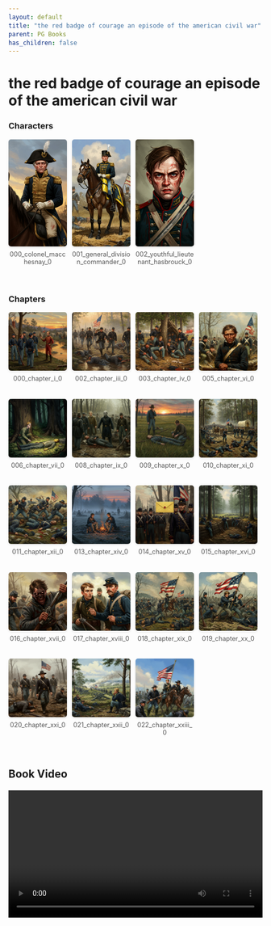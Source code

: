 ```yaml
---
layout: default
title: "the red badge of courage an episode of the american civil war"
parent: PG Books
has_children: false
---
```



<style>
.image-gallery {
  display: flex;
  flex-wrap: wrap;
  justify-content: space-between;
  margin-bottom: 20px;
}

.image-row {
  display: flex;
  justify-content: flex-start;
  width: 100%;
  margin-bottom: 20px;
}

.image-item {
  width: 23%;
  margin-right: 2%;
  text-align: center;
}

.image-item:last-child {
  margin-right: 0;
}

.image-item img {
  width: 100%;
  height: auto;
  object-fit: cover;
  border-radius: 5px;
  box-shadow: 0 2px 4px rgba(0,0,0,0.1);
}

.image-item p {
  margin-top: 5px;
  font-size: 0.9em;
  color: #555;
}

.video-container {
  margin: 20px 0;
}
</style>


# the red badge of courage an episode of the american civil war

<h3>Characters</h3>
<div class="image-gallery">
<div class="image-row">
  <div class="image-item">
    <img src="../../assets/pg_books_ai_generated_photos/the_red_badge_of_courage_an_episode_of_the_american_civil_war/characters/000_colonel_macchesnay_0.png" alt="000_colonel_macchesnay_0">
    <p>000_colonel_macchesnay_0</p>
  </div>
  <div class="image-item">
    <img src="../../assets/pg_books_ai_generated_photos/the_red_badge_of_courage_an_episode_of_the_american_civil_war/characters/001_general_division_commander_0.png" alt="001_general_division_commander_0">
    <p>001_general_division_commander_0</p>
  </div>
  <div class="image-item">
    <img src="../../assets/pg_books_ai_generated_photos/the_red_badge_of_courage_an_episode_of_the_american_civil_war/characters/002_youthful_lieutenant_hasbrouck_0.png" alt="002_youthful_lieutenant_hasbrouck_0">
    <p>002_youthful_lieutenant_hasbrouck_0</p>
  </div>
</div>
</div>

<h3>Chapters</h3>
<div class="image-gallery">
<div class="image-row">
  <div class="image-item">
    <img src="../../assets/pg_books_ai_generated_photos/the_red_badge_of_courage_an_episode_of_the_american_civil_war/chapters/000_chapter_i_0.png" alt="000_chapter_i_0">
    <p>000_chapter_i_0</p>
  </div>
  <div class="image-item">
    <img src="../../assets/pg_books_ai_generated_photos/the_red_badge_of_courage_an_episode_of_the_american_civil_war/chapters/002_chapter_iii_0.png" alt="002_chapter_iii_0">
    <p>002_chapter_iii_0</p>
  </div>
  <div class="image-item">
    <img src="../../assets/pg_books_ai_generated_photos/the_red_badge_of_courage_an_episode_of_the_american_civil_war/chapters/003_chapter_iv_0.png" alt="003_chapter_iv_0">
    <p>003_chapter_iv_0</p>
  </div>
  <div class="image-item">
    <img src="../../assets/pg_books_ai_generated_photos/the_red_badge_of_courage_an_episode_of_the_american_civil_war/chapters/005_chapter_vi_0.png" alt="005_chapter_vi_0">
    <p>005_chapter_vi_0</p>
  </div>
</div>
<div class="image-row">
  <div class="image-item">
    <img src="../../assets/pg_books_ai_generated_photos/the_red_badge_of_courage_an_episode_of_the_american_civil_war/chapters/006_chapter_vii_0.png" alt="006_chapter_vii_0">
    <p>006_chapter_vii_0</p>
  </div>
  <div class="image-item">
    <img src="../../assets/pg_books_ai_generated_photos/the_red_badge_of_courage_an_episode_of_the_american_civil_war/chapters/008_chapter_ix_0.png" alt="008_chapter_ix_0">
    <p>008_chapter_ix_0</p>
  </div>
  <div class="image-item">
    <img src="../../assets/pg_books_ai_generated_photos/the_red_badge_of_courage_an_episode_of_the_american_civil_war/chapters/009_chapter_x_0.png" alt="009_chapter_x_0">
    <p>009_chapter_x_0</p>
  </div>
  <div class="image-item">
    <img src="../../assets/pg_books_ai_generated_photos/the_red_badge_of_courage_an_episode_of_the_american_civil_war/chapters/010_chapter_xi_0.png" alt="010_chapter_xi_0">
    <p>010_chapter_xi_0</p>
  </div>
</div>
<div class="image-row">
  <div class="image-item">
    <img src="../../assets/pg_books_ai_generated_photos/the_red_badge_of_courage_an_episode_of_the_american_civil_war/chapters/011_chapter_xii_0.png" alt="011_chapter_xii_0">
    <p>011_chapter_xii_0</p>
  </div>
  <div class="image-item">
    <img src="../../assets/pg_books_ai_generated_photos/the_red_badge_of_courage_an_episode_of_the_american_civil_war/chapters/013_chapter_xiv_0.png" alt="013_chapter_xiv_0">
    <p>013_chapter_xiv_0</p>
  </div>
  <div class="image-item">
    <img src="../../assets/pg_books_ai_generated_photos/the_red_badge_of_courage_an_episode_of_the_american_civil_war/chapters/014_chapter_xv_0.png" alt="014_chapter_xv_0">
    <p>014_chapter_xv_0</p>
  </div>
  <div class="image-item">
    <img src="../../assets/pg_books_ai_generated_photos/the_red_badge_of_courage_an_episode_of_the_american_civil_war/chapters/015_chapter_xvi_0.png" alt="015_chapter_xvi_0">
    <p>015_chapter_xvi_0</p>
  </div>
</div>
<div class="image-row">
  <div class="image-item">
    <img src="../../assets/pg_books_ai_generated_photos/the_red_badge_of_courage_an_episode_of_the_american_civil_war/chapters/016_chapter_xvii_0.png" alt="016_chapter_xvii_0">
    <p>016_chapter_xvii_0</p>
  </div>
  <div class="image-item">
    <img src="../../assets/pg_books_ai_generated_photos/the_red_badge_of_courage_an_episode_of_the_american_civil_war/chapters/017_chapter_xviii_0.png" alt="017_chapter_xviii_0">
    <p>017_chapter_xviii_0</p>
  </div>
  <div class="image-item">
    <img src="../../assets/pg_books_ai_generated_photos/the_red_badge_of_courage_an_episode_of_the_american_civil_war/chapters/018_chapter_xix_0.png" alt="018_chapter_xix_0">
    <p>018_chapter_xix_0</p>
  </div>
  <div class="image-item">
    <img src="../../assets/pg_books_ai_generated_photos/the_red_badge_of_courage_an_episode_of_the_american_civil_war/chapters/019_chapter_xx_0.png" alt="019_chapter_xx_0">
    <p>019_chapter_xx_0</p>
  </div>
</div>
<div class="image-row">
  <div class="image-item">
    <img src="../../assets/pg_books_ai_generated_photos/the_red_badge_of_courage_an_episode_of_the_american_civil_war/chapters/020_chapter_xxi_0.png" alt="020_chapter_xxi_0">
    <p>020_chapter_xxi_0</p>
  </div>
  <div class="image-item">
    <img src="../../assets/pg_books_ai_generated_photos/the_red_badge_of_courage_an_episode_of_the_american_civil_war/chapters/021_chapter_xxii_0.png" alt="021_chapter_xxii_0">
    <p>021_chapter_xxii_0</p>
  </div>
  <div class="image-item">
    <img src="../../assets/pg_books_ai_generated_photos/the_red_badge_of_courage_an_episode_of_the_american_civil_war/chapters/022_chapter_xxiii_0.png" alt="022_chapter_xxiii_0">
    <p>022_chapter_xxiii_0</p>
  </div>
</div>
</div>

<h2>Book Video</h2>
<div class="video-container">
  <video controls width="100%">
    <source src="../../assets/pg_books_ai_generated_videos/the_red_badge_of_courage_an_episode_of_the_american_civil_war.mp4" type="video/mp4">
    Your browser does not support the video tag.
  </video>
</div>


